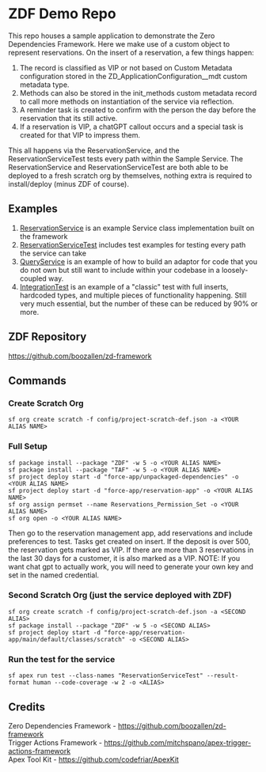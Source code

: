# ZDF Demo Repo
This repo houses a sample application to demonstrate the Zero Dependencies Framework. Here we make use of a custom object to represent reservations. On the insert of a reservation, a few things happen:
1. The record is classified as VIP or not based on Custom Metadata configuration stored in the ZD_ApplicationConfiguration__mdt custom metadata type.
2. Methods can also be stored in the  init_methods custom metadata record to call more methods on instantiation of the service via reflection.
3. A reminder task is created to confirm with the person the day before the reservation that its still active.
4. If a reservation is VIP, a chatGPT callout occurs and a special task is created for that VIP to impress them.

This all happens via the ReservationService, and the ReservationServiceTest tests every path within the Sample Service. The ReservationService and ReservationServiceTest are both able to be deployed to a fresh scratch org by themselves, nothing extra is required to install/deploy (minus ZDF of course).

## Examples
1. [ReservationService](https://github.com/jdevlin-bah/ZDF_Demo/blob/main/force-app/reservation-app/main/default/classes/scratch/ReservationService.cls) is an example Service class implementation built on the framework
2. [ReservationServiceTest](https://github.com/jdevlin-bah/ZDF_Demo/blob/main/force-app/reservation-app/main/default/classes/scratch/ReservationServiceTest.cls) includes test examples for testing every path the service can take
3. [QueryService](https://github.com/jdevlin-bah/ZDF_Demo/blob/main/force-app/reservation-app/main/default/classes/QueryService.cls) is an example of how to build an adaptor for code that you do not own but still want to include within your codebase in a loosely-coupled way.
4. [IntegrationTest](https://github.com/jdevlin-bah/ZDF_Demo/blob/main/force-app/reservation-app/main/default/classes/IntegrationTest.cls) is an example of a "classic" test with full inserts, hardcoded types, and multiple pieces of functionality happening. Still very much essential, but the number of these can be reduced by 90% or more.

## ZDF Repository
https://github.com/boozallen/zd-framework

## Commands
### Create Scratch Org
```
sf org create scratch -f config/project-scratch-def.json -a <YOUR ALIAS NAME>
```
### Full Setup
```
sf package install --package "ZDF" -w 5 -o <YOUR ALIAS NAME>
sf package install --package "TAF" -w 5 -o <YOUR ALIAS NAME>
sf project deploy start -d "force-app/unpackaged-dependencies" -o <YOUR ALIAS NAME>
sf project deploy start -d "force-app/reservation-app" -o <YOUR ALIAS NAME>
sf org assign permset --name Reservations_Permission_Set -o <YOUR ALIAS NAME>
sf org open -o <YOUR ALIAS NAME>
```
Then go to the reservation management app, add reservations and include preferences to test. Tasks get created on insert. If the deposit is over 500, the reservation gets marked as VIP. If there are more than 3 reservations in the last 30 days for a customer, it is also marked as a VIP. NOTE: If you want chat gpt to actually work, you will need to generate your own key and set in the named credential.

### Second Scratch Org (just the service deployed with ZDF)
```
sf org create scratch -f config/project-scratch-def.json -a <SECOND ALIAS>
sf package install --package "ZDF" -w 5 -o <SECOND ALIAS>
sf project deploy start -d "force-app/reservation-app/main/default/classes/scratch" -o <SECOND ALIAS>
```
### Run the test for the service
```
sf apex run test --class-names "ReservationServiceTest" --result-format human --code-coverage -w 2 -o <ALIAS> 
```

## Credits
Zero Dependencies Framework - https://github.com/boozallen/zd-framework <br/>
Trigger Actions Framework - https://github.com/mitchspano/apex-trigger-actions-framework <br/>
Apex Tool Kit - https://github.com/codefriar/ApexKit
